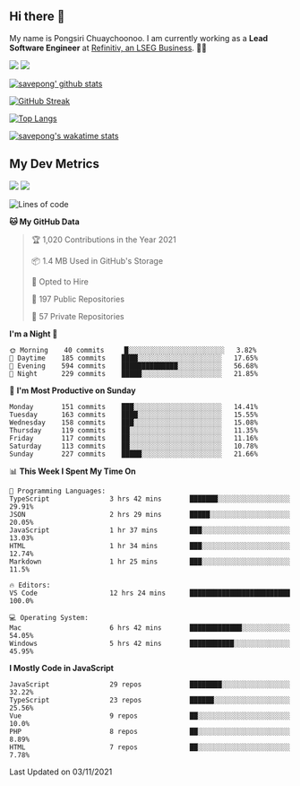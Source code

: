 ## Hi there 👋

My name is Pongsiri Chuaychoonoo. I am currently working as a **Lead Software Engineer** at [Refinitiv, an LSEG Business](https://www.refinitiv.com). 👨‍💻

[<img src="https://img.shields.io/badge/savepong.com-%230077B5.svg?&style=for-the-badge&color=81e6d9" />](https://savepong.com)
[<img src="https://img.shields.io/badge/linkedin-%230077B5.svg?&style=for-the-badge&logo=linkedin&logoColor=white" />](https://www.linkedin.com/in/savepong)

[![savepong' github stats](https://github-readme-stats.vercel.app/api?username=savepong&show_icons=true&count_private=true&theme=gotham&hide_border=true&bg_color=00000000&text_color=768390FF)](https://savepong.com/posts/stats)

[![GitHub Streak](https://github-readme-streak-stats.herokuapp.com?user=savepong&theme=gotham&hide_border=true&background=00000000&dates=768390FF)](https://savepong.com/posts/stats)

[![Top Langs](https://github-readme-stats.vercel.app/api/top-langs/?username=savepong&layout=compact&langs_count=10&theme=gotham&hide_border=true&bg_color=00000000&text_color=768390FF)](https://savepong.com/posts/stats)

[![savepong's wakatime stats](https://github-readme-stats.vercel.app/api/wakatime?username=@savepong&layout=default&theme=gotham&hide_border=true&bg_color=00000000&text_color=768390FF)](https://savepong.com/posts/stats)

## My Dev Metrics

[![](https://komarev.com/ghpvc/?username=savepong&color=blue&label=Profile%20Views)](https://github.com/savepong)
[![](https://img.shields.io/github/followers/savepong?label=GitHub%20Followers)](https://github.com/savepong)

<!--START_SECTION:waka-->
![Lines of code](https://img.shields.io/badge/From%20Hello%20World%20I%27ve%20Written-8.8%20million%20lines%20of%20code-blue)

**🐱 My GitHub Data** 

> 🏆 1,020 Contributions in the Year 2021
 > 
> 📦 1.4 MB Used in GitHub's Storage 
 > 
> 💼 Opted to Hire
 > 
> 📜 197 Public Repositories 
 > 
> 🔑 57 Private Repositories  
 > 
**I'm a Night 🦉** 

```text
🌞 Morning    40 commits     █░░░░░░░░░░░░░░░░░░░░░░░░   3.82% 
🌆 Daytime    185 commits    ████░░░░░░░░░░░░░░░░░░░░░   17.65% 
🌃 Evening    594 commits    ██████████████░░░░░░░░░░░   56.68% 
🌙 Night      229 commits    █████░░░░░░░░░░░░░░░░░░░░   21.85%

```
📅 **I'm Most Productive on Sunday** 

```text
Monday       151 commits    ███░░░░░░░░░░░░░░░░░░░░░░   14.41% 
Tuesday      163 commits    ████░░░░░░░░░░░░░░░░░░░░░   15.55% 
Wednesday    158 commits    ███░░░░░░░░░░░░░░░░░░░░░░   15.08% 
Thursday     119 commits    ██░░░░░░░░░░░░░░░░░░░░░░░   11.35% 
Friday       117 commits    ██░░░░░░░░░░░░░░░░░░░░░░░   11.16% 
Saturday     113 commits    ██░░░░░░░░░░░░░░░░░░░░░░░   10.78% 
Sunday       227 commits    █████░░░░░░░░░░░░░░░░░░░░   21.66%

```


📊 **This Week I Spent My Time On** 

```text
💬 Programming Languages: 
TypeScript               3 hrs 42 mins       ███████░░░░░░░░░░░░░░░░░░   29.91% 
JSON                     2 hrs 29 mins       █████░░░░░░░░░░░░░░░░░░░░   20.05% 
JavaScript               1 hr 37 mins        ███░░░░░░░░░░░░░░░░░░░░░░   13.03% 
HTML                     1 hr 34 mins        ███░░░░░░░░░░░░░░░░░░░░░░   12.74% 
Markdown                 1 hr 25 mins        ███░░░░░░░░░░░░░░░░░░░░░░   11.5%

🔥 Editors: 
VS Code                  12 hrs 24 mins      █████████████████████████   100.0%

💻 Operating System: 
Mac                      6 hrs 42 mins       █████████████░░░░░░░░░░░░   54.05% 
Windows                  5 hrs 42 mins       ███████████░░░░░░░░░░░░░░   45.95%

```

**I Mostly Code in JavaScript** 

```text
JavaScript               29 repos            ████████░░░░░░░░░░░░░░░░░   32.22% 
TypeScript               23 repos            ██████░░░░░░░░░░░░░░░░░░░   25.56% 
Vue                      9 repos             ██░░░░░░░░░░░░░░░░░░░░░░░   10.0% 
PHP                      8 repos             ██░░░░░░░░░░░░░░░░░░░░░░░   8.89% 
HTML                     7 repos             ██░░░░░░░░░░░░░░░░░░░░░░░   7.78%

```



 Last Updated on 03/11/2021
<!--END_SECTION:waka-->

<!--
**savepong/savepong** is a ✨ _special_ ✨ repository because its `README.md` (this file) appears on your GitHub profile.

Here are some ideas to get you started:

- 🔭 I’m currently working on WebComponents and TypeScript.
- 🌱 I’m currently learning ...
- 👯 I’m looking to collaborate on ...
- 🤔 I’m looking for help with ...
- 💬 Ask me about ...
- 📫 How to reach me: ...
- 😄 Pronouns: ...
- ⚡ Fun fact: ...
-->
